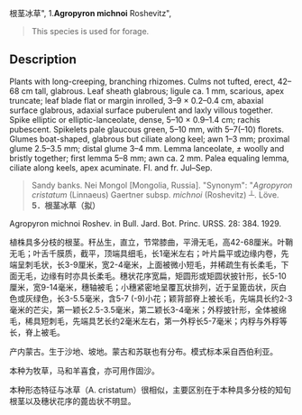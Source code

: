 根茎冰草",
1.**Agropyron michnoi** Roshevitz",

> This species is used for forage.

## Description
Plants with long-creeping, branching rhizomes. Culms not tufted, erect, 42–68 cm tall, glabrous. Leaf sheath glabrous; ligule ca. 1 mm, scarious, apex truncate; leaf blade flat or margin inrolled, 3–9 × 0.2–0.4 cm, abaxial surface glabrous, adaxial surface puberulent and laxly villous together. Spike elliptic or elliptic-lanceolate, dense, 5–10 × 0.9–1.4 cm; rachis pubescent. Spikelets pale glaucous green, 5–10 mm, with 5–7(–10) florets. Glumes boat-shaped, glabrous but ciliate along keel; awn 1–3 mm; proximal glume 2.5–3.5 mm; distal glume 3–4 mm. Lemma lanceolate, *±* woolly and bristly together; first lemma 5–8 mm; awn ca. 2 mm. Palea equaling lemma, ciliate along keels, apex acuminate. Fl. and fr. Jul–Sep.

> Sandy banks. Nei Mongol [Mongolia, Russia].
  "Synonym": "*Agropyron cristatum* (Linnaeus) Gaertner subsp. *michnoi* (Roshevitz) ┴. Löve.
**5．根茎冰草（拟）**

Agropyron michnoi Roshev. in Bull. Jard. Bot. Princ. URSS. 28: 384. 1929.

植株具多分枝的根茎。秆丛生，直立，节常膝曲，平滑无毛，高42-68厘米。叶鞘无毛；叶舌千膜质，截平，顶端具细毛，长1毫米左右；叶片扁平或边缘内卷，先端呈刺毛状，长3-9厘米，宽2-4毫米，上面被微小短毛，并稀疏生有长柔毛，下面无毛，边缘有时亦具长柔毛。穗状花序宽扁，矩圆形或矩圆状披针形，长5-10厘米，宽9-14毫米，穗轴被毛；小穗紧密地呈覆瓦状排列，近于呈篦齿状，灰白色或灰绿色，长3-5.5毫米，含5-7 (-9)小花；颖背部脊上被长毛，先端具长约2-3毫米的芒尖，第一颖长2.5-3.5毫米，第二颖长3-4毫米；外稃披针形，全体被绵毛，稀具短刺毛，先端具艺长约2毫米左右，第一外稃长5-7毫米；内稃与外稃等长，脊上被毛。

产内蒙古。生于沙地、坡地。蒙古和苏联也有分布。模式标本采自西伯利亚。

本种为牧草，马和羊喜食，亦可用作固沙。

本种形态特征与冰草（A. cristatum）很相似，主要区别在于本种具多分枝的知旬根茎以及穗状花序的蓖齿状不明显。
